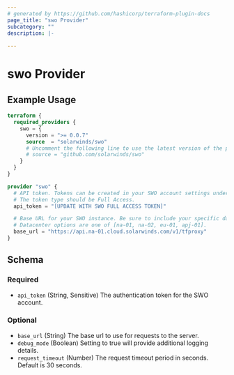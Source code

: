 ```yaml
---
# generated by https://github.com/hashicorp/terraform-plugin-docs
page_title: "swo Provider"
subcategory: ""
description: |-
  
---
```


# swo Provider



## Example Usage

```terraform
terraform {
  required_providers {
    swo = {
      version = ">= 0.0.7"
      source  = "solarwinds/swo"
      # Uncomment the following line to use the latest version of the provider from GitHub.
      # source = "github.com/solarwinds/swo"
    }
  }
}

provider "swo" {
  # API token. Tokens can be created in your SWO account settings under API tokens.
  # The token type should be Full Access.
  api_token = "[UPDATE WITH SWO FULL ACCESS TOKEN]"

  # Base URL for your SWO instance. Be sure to include your specific datacenter.
  # Datacenter options are one of [na-01, na-02, eu-01, apj-01].
  base_url = "https://api.na-01.cloud.solarwinds.com/v1/tfproxy"
}
```

<!-- schema generated by tfplugindocs -->
## Schema

### Required

- `api_token` (String, Sensitive) The authentication token for the SWO account.

### Optional

- `base_url` (String) The base url to use for requests to the server.
- `debug_mode` (Boolean) Setting to true will provide additional logging details.
- `request_timeout` (Number) The request timeout period in seconds. Default is 30 seconds.
